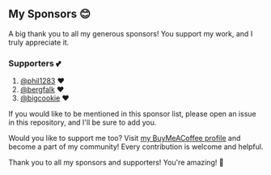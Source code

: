 ## My Sponsors 😊

A big thank you to all my generous sponsors! You support my work, and I truly appreciate it.

### Supporters 💕

1. [@phil1283](https://github.com/phil1283) ❤️
2. [@bergfalk](https://github.com/bergfalk) ❤️
3. [@bigcookie](https://github.com/bigcookie) ❤️

If you would like to be mentioned in this sponsor list, please open an issue in this repository, and I'll be sure to add you.

Would you like to support me too? Visit [my BuyMeACoffee profile](https://www.buymeacoffee.com/ludy87) and become a part of my community! Every contribution is welcome and helpful.

Thank you to all my sponsors and supporters! You're amazing! 🚀
